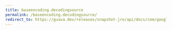 ```yaml
---
title: baseencoding.decodingsource
permalink: /baseencoding.decodingsource/
redirect_to: https://guava.dev/releases/snapshot-jre/api/docs/com/google/common/io/BaseEncoding.html#decodingSource-com.google.common.io.CharSource-
---
```

